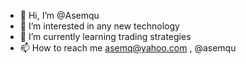 - 👋 Hi, I’m @Asemqu
- 👀 I’m interested in any new technology 
- 🌱 I’m currently learning trading strategies 
- 📫 How to reach me asemq@yahoo.com , @asemqu

<!---
Asemqu/Asemqu is a ✨ special ✨ repository because its `README.md` (this file) appears on your GitHub profile.
You can click the Preview link to take a look at your changes.
--->
